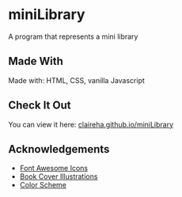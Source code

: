 # miniLibrary
A program that represents a mini library

## Made With
Made with: HTML, CSS, vanilla Javascript

## Check It Out
You can view it here: [claireha.github.io/miniLibrary](https://claireha.github.io/miniLibrary/)

## Acknowledgements
* [Font Awesome Icons](https://fontawesome.com/)
* [Book Cover Illustrations](https://mymodernmet.com/rock-paper-books-classics-covers/)
* [Color Scheme](https://visme.co/blog/website-color-schemes/)

